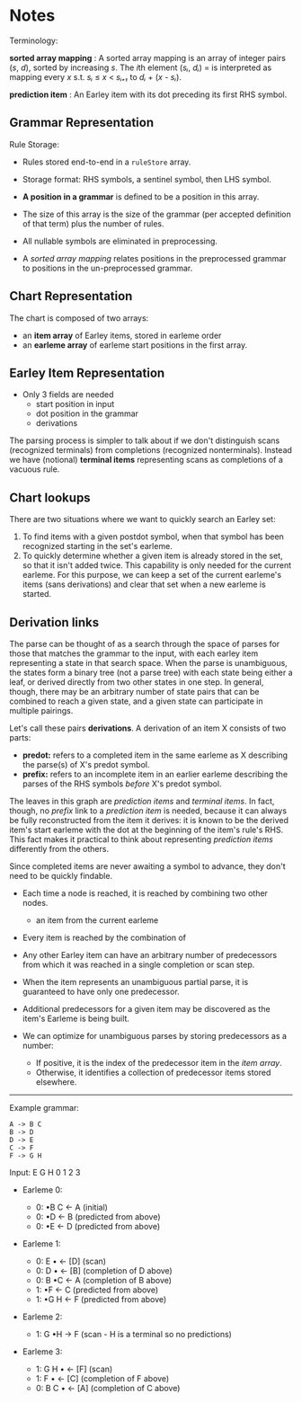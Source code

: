 # Notes

Terminology:

**sorted array mapping**
: A sorted array mapping is an array of integer pairs (*s*, *d*), sorted by
  increasing *s*. The *i*th element (*sᵢ*, *dᵢ*) = is interpreted as mapping every
  *x* s.t. *sᵢ* ≤ *x* < *sᵢ₊₁* to *dᵢ* + (*x* - *sᵢ*).

**prediction item**
: An Earley item with its dot preceding its first RHS symbol.

## Grammar Representation

Rule Storage:
- Rules stored end-to-end in a `ruleStore` array.
- Storage format: RHS symbols, a sentinel symbol, then LHS symbol.
- **A position in a grammar** is defined to be a position in this array.
- The size of this array is the size of the grammar (per accepted definition of
  that term) plus the number of rules.
  
- All nullable symbols are eliminated in preprocessing.

- A *sorted array mapping* relates positions in the preprocessed grammar to positions in the
  un-preprocessed grammar.

## Chart Representation

The chart is composed of two arrays:
- an **item array** of Earley items, stored in earleme order
- an **earleme array** of earleme start positions in the first array.

## Earley Item Representation

- Only 3 fields are needed
  - start position in input
  - dot position in the grammar
  - derivations

The parsing process is simpler to talk about if we don't distinguish scans
(recognized terminals) from completions (recognized nonterminals).  Instead we
have (notional) **terminal items** representing scans as completions of a vacuous
rule.

## Chart lookups

There are two situations where we want to quickly search an Earley set:

1. To find items with a given postdot symbol, when that symbol has been
   recognized starting in the set's earleme.
2. To quickly determine whether a given item is already stored in the set, so
   that it isn't added twice.  This capability is only needed for the current
   earleme.  For this purpose, we can keep a set of the current earleme's items
   (sans derivations) and clear that set when a new earleme is started.
   


## Derivation links

The parse can be thought of as a search through the space of parses for those
that matches the grammar to the input, with each earley item representing a
state in that search space.  When the parse is unambiguous, the states form a
binary tree (not a parse tree) with each state being either a leaf, or derived
directly from two other states in one step. In general, though, there may be an
arbitrary number of state pairs that can be combined to reach a given state, and
a given state can participate in multiple pairings.

Let's call these pairs **derivations**.  A derivation of an item X consists of two parts:
- **predot:** refers to a completed item in the same earleme as X describing the
  parse(s) of X's predot symbol.
- **prefix:** refers to an incomplete item in an earlier earleme describing the
  parses of the RHS symbols *before* X's predot symbol.
  
The leaves in this graph are *prediction items* and *terminal items*.  In fact,
though, no *prefix* link to a *prediction item* is needed, because it can always
be fully reconstructed from the item it derives: it is known to be the derived
item's start earleme with the dot at the beginning of the item's rule's RHS.
This fact makes it practical to think about representing *prediction items*
differently from the others.

Since completed items are never awaiting a symbol to advance, they don't need to
be quickly findable.


- Each time a node is reached, it is reached by combining two other nodes.
  - an item from the current earleme
- Every item is reached by the combination of 
- Any other Earley item can have an arbitrary number of predecessors from
  which it was reached in a single completion or scan step.
- When the item represents an unambiguous partial parse, it is guaranteed to
  have only one predecessor.
- Additional predecessors for a given item may be discovered as the item's
  Earleme is being built.

- We can optimize for unambiguous parses by storing predecessors as a number:
  - If positive, it is the index of the predecessor item in the *item array*.
  - Otherwise, it identifies a collection of predecessor items stored elsewhere.


---------------

Example grammar:

```bnf
A -> B C
B -> D
D -> E
C -> F
F -> G H
```

Input: E G H
      0 1 2 3
        
- Earleme 0:
  - 0: •B  C <- A  (initial)
  - 0: •D <- B     (predicted from above)
  - 0: •E <- D     (predicted from above)
  
- Earleme 1:
  - 0: E • <- [D]  (scan)
  - 0: D • <- [B]  (completion of D above)
  - 0: B •C <- A   (completion of B above)
  - 1:   •F <- C   (predicted from above)
  - 1:   •G H <- F (predicted from above)
  
- Earleme 2:
  - 1: G •H -> F   (scan - H is a terminal so no predictions)
  
- Earleme 3:
  - 1: G  H • <- [F] (scan)
  - 1:    F • <- [C] (completion of F above)
  - 0:  B C • <- [A] (completion of C above)
  
<!-- Local Variables: -->
<!-- fill-column: 80 -->
<!-- End: -->
